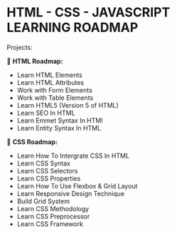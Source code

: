 # HTML - CSS - JAVASCRIPT LEARNING ROADMAP

Projects:

📁 **HTML Roadmap:**

- Learn HTML Elements
- Learn HTML Attributes
- Work with Form Elements
- Work with Table Elements
- Learn HTML5 (Version 5 of HTML)
- Learn SEO In HTML
- Learn Emmet Syntax In HTMl
- Learn Entity Syntax In HTML

📁 **CSS Roadmap:**

- Learn How To Intergrate CSS In HTML
- Learn CSS Syntax
- Learn CSS Selectors
- Learn CSS Properties
- Learn How To Use Flexbox & Grid Layout
- Learn Responsive Design Technique
- Build Grid System
- Learn CSS Methodology
- Learn CSS Preprocessor
- Learn CSS Framework
